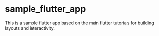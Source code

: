 # sample_flutter_app

This is a sample flutter app based on the main flutter tutorials
for building layouts and interactivity.